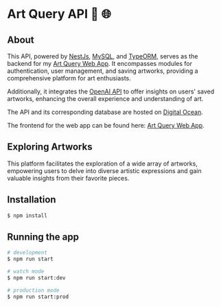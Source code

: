 # Art Query API :art: :globe_with_meridians:

## About
This API, powered by [NestJs](https://nestjs.com/), [MySQL](https://www.mysql.com/), and [TypeORM](https://typeorm.io/), serves as the backend for my [Art Query Web App](https://github.com/masqualerro/art-query-rebuild). It encompasses modules for authentication, user management, and saving artworks, providing a comprehensive platform for art enthusiasts.

Additionally, it integrates the [OpenAI API](https://platform.openai.com/docs/overview) to offer insights on users' saved artworks, enhancing the overall experience and understanding of art.

The API and its corresponding database are hosted on [Digital Ocean](https://www.digitalocean.com/).

The frontend for the web app can be found here: [Art Query Web App](https://github.com/masqualerro/art-query-rebuild).

## Exploring Artworks
This platform facilitates the exploration of a wide array of artworks, empowering users to delve into diverse artistic expressions and gain valuable insights from their favorite pieces.

## Installation
```bash 
$ npm install
```
## Running the app
```bash
# development
$ npm run start

# watch mode
$ npm run start:dev

# production mode
$ npm run start:prod